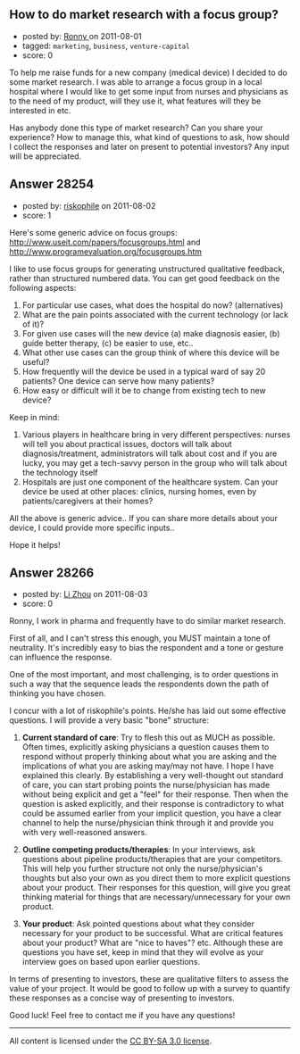 ## How to do market research with a focus group?

- posted by: [Ronny ](https://stackexchange.com/users/-1/12376-ronny) on 2011-08-01
- tagged: `marketing`, `business`, `venture-capital`
- score: 0

To help me raise funds for a new company (medical device) I decided to do some market research.  I was able to arrange a focus group in a local hospital where I would like to get some input from nurses and physicians as to the need of my product, will they use it, what features will they be interested in etc.

Has anybody done this type of market research? Can you share your experience? How to manage this, what kind of questions to ask, how should I collect the responses and later on present to potential investors? Any input will be appreciated.



## Answer 28254

- posted by: [riskophile](https://stackexchange.com/users/-1/12400-riskophile) on 2011-08-02
- score: 1

Here's some generic advice on focus groups: http://www.useit.com/papers/focusgroups.html and http://www.programevaluation.org/focusgroups.htm

I like to use focus groups for generating unstructured qualitative feedback, rather than structured numbered data. You can get good feedback on the following aspects:

1. For particular use cases, what does the hospital do now? (alternatives)
2. What are the pain points associated with the current technology (or lack of it)?
3. For given use cases will the new device (a) make diagnosis easier, (b) guide better therapy, (c) be easier to use, etc..
4. What other use cases can the group think of where this device will be useful?
5. How frequently will the device be used in a typical ward of say 20 patients? One device can serve how many patients?
6. How easy or difficult will it be to change from existing tech to new device?

Keep in mind:

1. Various players in healthcare bring in very different perspectives: nurses will tell you about practical issues, doctors will talk about diagnosis/treatment, administrators will talk about cost and if you are lucky, you may get a tech-savvy person in the group who will talk about the technology itself
2. Hospitals are just one component of the healthcare system. Can your device be used at other places: clinics, nursing homes, even by patients/caregivers at their homes? 

All the above is generic advice.. If you can share more details about your  device, I could provide more specific inputs..

Hope it helps!


## Answer 28266

- posted by: [Li Zhou](https://stackexchange.com/users/-1/7241-li-zhou) on 2011-08-03
- score: 0

Ronny, I work in pharma and frequently have to do similar market research. 

First of all, and I can't stress this enough, you MUST maintain a tone of neutrality.  It's incredibly easy to bias the respondent and a tone or gesture can influence the response.

One of the most important, and most challenging, is to order questions in such a way that the sequence leads the respondents down the path of thinking you have chosen.  

I concur with a lot of riskophile's points.  He/she has laid out some effective questions.  I will provide a very basic "bone" structure:

1.  **Current standard of care**:  Try to flesh this out as MUCH as possible.  Often times, explicitly asking physicians a question causes them to respond without properly thinking about what you are asking and the implications of what you are asking may/may not have.  I hope I have explained this clearly.  By establishing a very well-thought out standard of care, you can start probing points the nurse/physician has made without being explicit and get a "feel" for their response.  Then when the question is asked explicitly, and their response is contradictory to what could be assumed earlier from your implicit question, you have a clear channel to help the nurse/physician think through it and provide you with very well-reasoned answers.

2.  **Outline competing products/therapies**: In your interviews, ask questions about pipeline products/therapies that are your competitors.  This will help you further structure not only the nurse/physician's thoughts but also your own as you direct them to more explicit questions about your product.  Their responses for this question, will give you great thinking material for things that are necessary/unnecessary for your own product.

3.  **Your product**: Ask pointed questions about what they consider necessary for your product to be successful.  What are critical features about your product?  What are "nice to haves"? etc.  Although these are questions you have set, keep in mind that they will evolve as your interview goes on based upon earlier questions.


In terms of presenting to investors, these are qualitative filters to assess the value of your project.  It would be good to follow up with a survey to quantify these responses as a concise way of presenting to investors.  

Good luck! Feel free to contact me if you have any questions!




---

All content is licensed under the [CC BY-SA 3.0 license](https://creativecommons.org/licenses/by-sa/3.0/).
